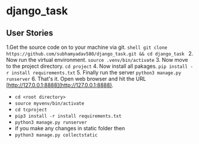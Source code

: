 # django_task

## User Stories
1.Get the source code on to your machine via git.
    ```shell
    git clone https://github.com/subhamyadav580/django_task.git && cd django_task
    ```
2. Now run the virtual environment.
    ```
    source .venv/bin/activate
    ```
3. Now move to the project directory.
    ```
    cd project
    ```
4. Now install all pakages.
    ```
    pip install -r install requirements.txt
    ```
5. Finally run the server
    ```
    python3 manage.py runserver
    ```
6. That's it. Open web browser and hit the URL [http://127.0.0.1:8888](http://127.0.0.1:8888).

    
- `cd <root directory>`
- `source myvenv/bin/activate`
- `cd tcproject`
- `pip3 install -r install requirements.txt`
- `python3 manage.py runserver`
- if you make any changes in static folder then
- `python3 manage.py collectstatic`
